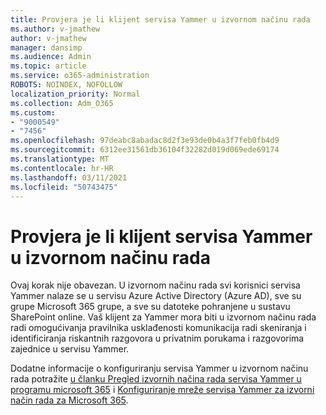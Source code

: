 ```yaml
---
title: Provjera je li klijent servisa Yammer u izvornom načinu rada
ms.author: v-jmathew
author: v-jmathew
manager: dansimp
ms.audience: Admin
ms.topic: article
ms.service: o365-administration
ROBOTS: NOINDEX, NOFOLLOW
localization_priority: Normal
ms.collection: Adm_O365
ms.custom:
- "9000549"
- "7456"
ms.openlocfilehash: 97deabc8abadac8d2f3e93de0b4a3f7feb0fb4d9
ms.sourcegitcommit: 6312ee31561db36104f32282d019d069ede69174
ms.translationtype: MT
ms.contentlocale: hr-HR
ms.lasthandoff: 03/11/2021
ms.locfileid: "50743475"
---
```

# <a name="verify-your-yammer-tenant-is-in-native-mode"></a>Provjera je li klijent servisa Yammer u izvornom načinu rada

Ovaj korak nije obavezan. U izvornom načinu rada svi korisnici servisa Yammer nalaze se u servisu Azure Active Directory (Azure AD), sve su grupe Microsoft 365 grupe, a sve su datoteke pohranjene u sustavu SharePoint online. Vaš klijent za Yammer mora biti u izvornom načinu rada radi omogućivanja pravilnika usklađenosti komunikacija radi skeniranja i identificiranja riskantnih razgovora u privatnim porukama i razgovorima zajednice u servisu Yammer.  
  
Dodatne informacije o konfiguriranju servisa Yammer u izvornom načinu rada potražite [u članku Pregled izvornih načina rada servisa Yammer u programu microsoft 365](https://go.microsoft.com/fwlink/?linkid=2129829) i [Konfiguriranje mreže servisa Yammer za izvorni način rada za Microsoft 365](https://go.microsoft.com/fwlink/?linkid=2129772).
